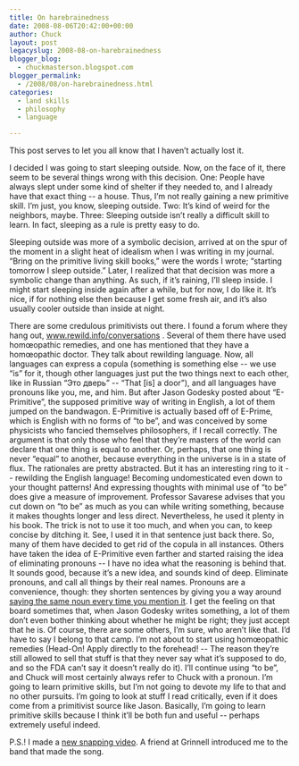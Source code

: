 ```yaml
---
title: On harebrainedness
date: 2008-08-06T20:42:00+00:00
author: Chuck
layout: post
legacyslug: 2008-08-on-harebrainedness
blogger_blog:
  - chuckmasterson.blogspot.com
blogger_permalink:
  - /2008/08/on-harebrainedness.html
categories:
  - land skills
  - philosophy
  - language

---
```

This post serves to let you all know that I haven’t actually lost it.  

I decided I was going to start sleeping outside. Now, on the face of it, there
seem to be several things wrong with this decision. One: People have always
slept under some kind of shelter if they needed to, and I already have that
exact thing -- a house. Thus, I’m not really gaining a new primitive skill. I’m
just, you know, sleeping outside. Two: It’s kind of weird for the neighbors,
maybe. Three: Sleeping outside isn’t really a difficult skill to learn. In
fact, sleeping as a rule is pretty easy to do.  

Sleeping outside was more of a symbolic decision, arrived at on the spur of the
moment in a slight heat of idealism when I was writing in my journal. “Bring on
the primitive living skill books,” were the words I wrote; “starting tomorrow I
sleep outside.” Later, I realized that that decision was more a symbolic change
than anything. As such, if it’s raining, I’ll sleep inside. I might start
sleeping inside again after a while, but for now, I do like it. It’s nice, if
for nothing else then because I get some fresh air, and it’s also usually
cooler outside than inside at night.  

There are some credulous primitivists out there. I found a forum where they
hang out, www.rewild.info/conversations . Several of them there have used
homœopathic remedies, and one has mentioned that they have a homœopathic
doctor. They talk about rewilding language. Now, all languages can express a
copula (something is something else -- we use “is” for it, though other
languages just put the two things next to each other, like in Russian “Это
дверь” -- “That [is] a door”), and all languages have pronouns like you, me,
and him. But after Jason Godesky posted about “E-Primitive”, the supposed
primitive way of writing in English, a lot of them jumped on the bandwagon.
E-Primitive is actually based off of E-Prime, which is English with no forms of
“to be”, and was conceived by some physicists who fancied themselves
philosophers, if I recall correctly. The argument is that only those who feel
that they’re masters of the world can declare that one thing is equal to
another. Or, perhaps, that one thing is never “equal” to another, because
everything in the universe is in a state of flux. The rationales are pretty
abstracted. But it has an interesting ring to it -- rewilding the English
language! Becoming undomesticated even down to your thought patterns! And
expressing thoughts with minimal use of “to be” does give a measure of
improvement. Professor Savarese advises that you cut down on “to be” as much as
you can while writing something, because it makes thoughts longer and  less
direct. Nevertheless, he used it plenty in his book. The trick is not to use it
too much, and when you can, to keep concise by ditching it. See, I used it in
that sentence just back there. So, many of them have decided to get rid of the
copula in all instances. Others have taken the idea of E-Primitive even farther
and started raising the idea of eliminating pronouns -- I have no idea what the
reasoning is behind that. It sounds good, because it’s a new idea, and sounds
kind of deep. Eliminate pronouns, and call all things by their real names.
Pronouns are a convenience, though: they shorten sentences by giving you a way
around [saying the same noun every time you mention
it](http://www.youtube.com/watch?v=HevM-35hJUE). I get the feeling on that
board sometimes that, when Jason Godesky writes something, a lot of them don’t
even bother thinking about whether he might be right; they just accept that he
is. Of course, there are some others, I’m sure, who aren’t like that. I’d have
to say I belong to that camp. I’m not about to start using homœopathic remedies
(Head-On! Apply directly to the forehead! -- The reason they’re still allowed
to sell that stuff is that they never say what it’s supposed to do, and so the
FDA can’t say it doesn’t really do it). I’ll continue using “to be”, and Chuck
will most certainly always refer to Chuck with a pronoun. I’m going to learn
primitive skills, but I’m not going to devote my life to that and no other
pursuits. I’m going to look at stuff I read critically, even if it does come
from a primitivist source like Jason. Basically, I’m going to learn primitive
skills because I think it’ll be both fun and useful -- perhaps extremely useful
indeed.

P.S.! I made a [new snapping
video](http://www.youtube.com/watch?v=iC7oRHiPlhM). A friend at Grinnell
introduced me to the band that made the song.
